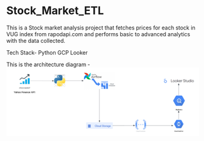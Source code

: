 # Stock_Market_ETL
This is a Stock market analysis project that fetches prices for each stock in VUG index from rapodapi.com and performs basic to advanced analytics with the data collected.

Tech Stack-
Python
GCP 
Looker 

This is the architecture diagram - 
![alt text](Architecture.png)